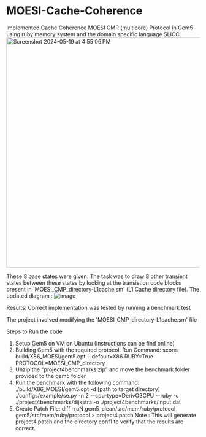 # MOESI-Cache-Coherence
Implemented Cache Coherence MOESI CMP (multicore) Protocol in Gem5 using ruby memory system and the domain specific language SLICC
<img width="600" alt="Screenshot 2024-05-19 at 4 55 06 PM" src="https://github.com/rad-devil/MOESI-Cache-Coherence/assets/145730909/fe188e40-7a74-46b7-860f-1153fd780bc1">

These 8 base states were given. The task was to draw 8 other transient states between these states by looking at the transistion code blocks present in  'MOESI_CMP_directory-L1cache.sm' (L1 Cache directory file).
The updated diagram :
![image](https://github.com/rad-devil/MOESI-Cache-Coherence/assets/145730909/d21b7bae-eab0-4e1c-a4ff-907450f45a00)

Results:
Correct implementation was tested by running a benchmark test

The project involved modifying the 'MOESI_CMP_directory-L1cache.sm' file

Steps to Run the code
1. Setup Gem5 on VM on Ubuntu (Instructions can be find online)
2. Building Gem5 with the required protocol. Run Command:
   scons build/X86_MOESI/gem5.opt --default=X86 RUBY=True PROTOCOL=MOESI_CMP_directory
3. Unzip the "project4benchmarks.zip” and move the benchmark folder provided to the gem5 folder
4. Run the benchmark with the following command:
   ./build/X86_MOESI/gem5.opt -d [path to target directory]
./configs/example/se.py -n 2 --cpu-type=DerivO3CPU --ruby -c
./project4benchmarks/dijkstra -o ./project4benchmarks/input.dat
5. Create Patch File: diff -ruN gem5_clean/src/mem/ruby/protocol
gem5/src/mem/ruby/protocol > project4.patch
Note : This will generate project4.patch and the directory conf1 to verify that the results are correct.    
